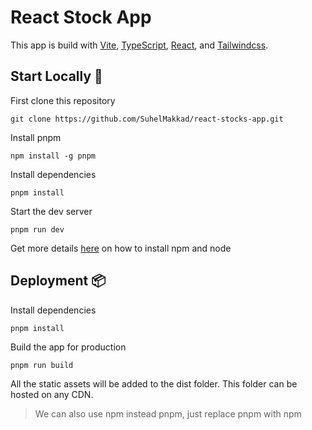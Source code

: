 # React Stock App

This app is build with [Vite](https://vitejs.dev/), [TypeScript](https://www.typescriptlang.org/), [React](https://react.dev/), and [Tailwindcss](https://tailwindcss.com/).

## Start Locally 🚀

First clone this repository

```
git clone https://github.com/SuhelMakkad/react-stocks-app.git
```

Install pnpm

```
npm install -g pnpm
```

Install dependencies

```
pnpm install
```

Start the dev server

```
pnpm run dev
```

Get more details [here](https://docs.npmjs.com/downloading-and-installing-node-js-and-npm) on how to install npm and node

## Deployment 📦

Install dependencies

```
pnpm install
```

Build the app for production

```
pnpm run build
```

All the static assets will be added to the dist folder. This folder can be hosted on any CDN.

> We can also use npm instead pnpm, just replace pnpm with npm
